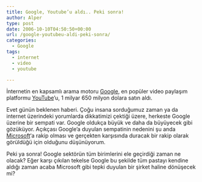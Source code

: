 ```yaml
---
title: Google, Youtube’u aldı.. Peki sonra!
author: Alper
type: post
date: 2006-10-10T04:50:50+00:00
url: /google-youtubeu-aldi-peki-sonra/
categories:
  - Google
tags:
  - internet
  - video
  - youtube

---
```

İnternetin en kapsamlı arama motoru [Google][1], en popüler video paylaşım platformu [YouTube][2]’u, 1 milyar 650 milyon dolara satın aldı.

Evet günün beklenen haberi. Çoğu insana sorduğumuz zaman ya da internet üzerindeki yorumlarda dikkatimizi çektiği üzere, herkeste Google üzerine bir sempati var. Google oldukça büyük ve daha da büyüyecek gibi gözüküyor. Açıkçası Google&#8217;a duyulan sempatinin nedenini şu anda <a target="_blank" href="https://www.microsoft.com">Microsoft</a>&#8216;a rakip olması ve gerçekten karşısında duracak bir rakip olarak görüldüğü için olduğunu düşünüyorum.

Peki ya sonra! Google sektörün tüm birimlerini ele geçirdiği zaman ne olacak? Eğer karşı çıkılan tekelse Google bu şekilde tüm pastayı kendine aldığı zaman acaba Microsoft gibi tepki duyulan bir şirket haline dönüşecek mi?

 [1]: https://www.google.com.tr
 [2]: https://www.youtube.com/